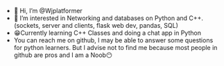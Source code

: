 - 👋 Hi, I’m @Wjplatformer
- 👀 I’m interested in Networking and databases on Python and C++. (sockets, server and clients, flask web dev, pandas, SQL)
-  😁Currently learning C++ Classes and doing a chat app in Python
-  You can reach me on github, I may be able to answer some questions for python learners. But I advise not to find me because most people in github are pros and I am a Noob😶

<!---
Wjplatformer/Wjplatformer is a ✨ special ✨ repository because its `README.md` (this file) appears on your GitHub profile.
You can click the Preview link to take a look at your changes.
--->
